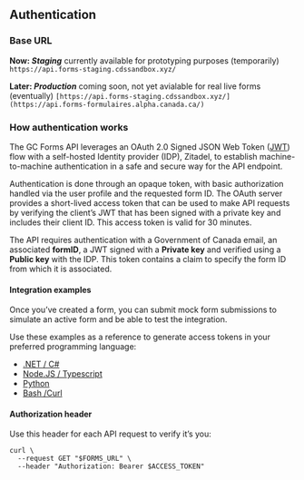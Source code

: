 ## Authentication

### Base URL

**Now: _Staging_** currently available for prototyping purposes (temporarily)
```https://api.forms-staging.cdssandbox.xyz/```

**Later: _Production_** coming soon, not yet avialable for real live forms (eventually)
```[https://api.forms-staging.cdssandbox.xyz/](https://api.forms-formulaires.alpha.canada.ca/)```

### How authentication works

The GC Forms API leverages an OAuth 2.0 Signed JSON Web Token ([JWT](https://jwt.io/)) flow with a self-hosted Identity provider (IDP), Zitadel, to establish machine-to-machine authentication in a safe and secure way for the API endpoint. 

Authentication is done through an opaque token, with basic authorization handled via the user profile and the requested form ID. The OAuth server provides a short-lived access token that can be used to make API requests by verifying the client’s JWT that has been signed with a private key and includes their client ID. This access token is valid for 30 minutes. 

The API requires authentication with a Government of Canada email, an associated **formID**, a JWT signed with a **Private key** and verified using a **Public key** with the IDP. This token contains a claim to specify the form ID from which it is associated.

#### Integration examples

Once you’ve created a form, you can submit mock form submissions to simulate an active form and be able to test the integration. 

Use these examples as a reference to generate access tokens in your preferred programming language:
- [.NET / C#](https://github.com/cds-snc/forms-api/blob/main/examples/dotnet/AccessTokenGenerator.cs)
- [Node.JS / Typescript](https://github.com/cds-snc/forms-api/blob/main/examples/nodejs/accessTokenGenerator.ts)
- [Python](https://github.com/cds-snc/forms-api/blob/main/examples/python/access_token_generator.py)
- [Bash /Curl](https://github.com/cds-snc/forms-api/blob/main/examples/bash/get_access_token.sh)

#### Authorization header

Use this header for each API request to verify it’s you:

```
curl \
  --request GET "$FORMS_URL" \
  --header "Authorization: Bearer $ACCESS_TOKEN"
```

